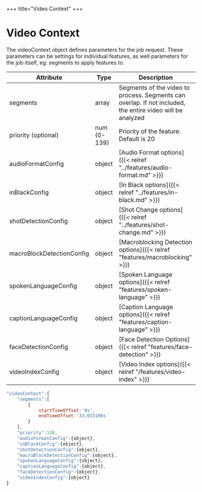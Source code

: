 +++
title="Video Context"
+++

# Video Context

The videoContext object defines parameters for the job request. These parameters can be settings for individual features, as well parameters for the job itself, eg: segments to apply features to.

|Attribute| Type |Description|
|---------|----|-----------|
|segments|array|Segments of the video to process. Segments can overlap. If not included, the entire video will be analyzed|
|priority (optional)|num (0-139)|Priority of the feature. Default is 20|
|audioFormatConfig|object| [Audio Format options]({{< relref "../features/audio-format.md" >}}) |
|inBlackConfig|object| [In Black options]({{< relref "../features/in-black.md" >}}) |
|shotDetectionConfig|object| [Shot Change options]({{< relref "../features/shot-change.md" >}}) |
|macroBlockDetectionConfig|object| [Macroblocking Detection options]({{< relref "features/macroblocking" >}}) |
|spokenLanguageConfig|object| [Spoken Language options]({{< relref "features/spoken-language" >}}) |
|captionLanguageConfig|object| [Caption Language options]({{< relref "features/caption-language" >}}) |
|faceDetectionConfig|object|[Face Detection Options]({{< relref "features/face-detection" >}})|
|videoIndexConfig|object| [Video Index options]({{< relref "/features/video-index" >}})|

````JAVASCRIPT
"videoContext":{
    "segments":[
        {
            startTimeOffset:'0s',
            endTimeOffset:'33.033106s'
        }
    ],
    "priority":130,
    "audioFormatConfig":{object},
    "inBlackConfig":{object},
    "shotDetectionConfig":{object},
    "macroBlockDetectionConfig":{object},
    "spokenLanguageConfig":{object},
    "captionLanguageConfig":{object},
    "faceDetectionConfig":{object},
    "videoIndexConfig":{object}
}

````